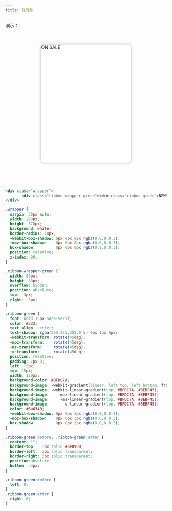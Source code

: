```yaml
---
title: 封页角
---
```


演示：
<div class="wrapper">
 <div class="ribbon-wrapper-green"><div class="ribbon-green">ON SALE</div></div>
</div>​
<style>
  .wrapper {
  margin: 50px auto;
  width: 280px;
  height: 370px;
  background: white;
  border-radius: 10px;
  -webkit-box-shadow: 0px 0px 8px rgba(0,0,0,0.3);
  -moz-box-shadow:    0px 0px 8px rgba(0,0,0,0.3);
  box-shadow:         0px 0px 8px rgba(0,0,0,0.3);
  position: relative;
  z-index: 90;
}

.ribbon-wrapper-green {
  width: 85px;
  height: 88px;
  overflow: hidden;
  position: absolute;
  top: -3px;
  right: -3px;
}

.ribbon-green {
  font: bold 15px Sans-Serif;
  color: #333;
  text-align: center;
  text-shadow: rgba(255,255,255,0.5) 0px 1px 0px;
  -webkit-transform: rotate(45deg);
  -moz-transform:    rotate(45deg);
  -ms-transform:     rotate(45deg);
  -o-transform:      rotate(45deg);
  position: relative;
  padding: 7px 0;
  left: -5px;
  top: 15px;
  width: 120px;
  background-color: #BFDC7A;
  background-image: -webkit-gradient(linear, left top, left bottom, from(#BFDC7A), to(#8EBF45));
  background-image: -webkit-linear-gradient(top, #BFDC7A, #8EBF45);
  background-image:    -moz-linear-gradient(top, #BFDC7A, #8EBF45);
  background-image:     -ms-linear-gradient(top, #BFDC7A, #8EBF45);
  background-image:      -o-linear-gradient(top, #BFDC7A, #8EBF45);
  color: #6a6340;
  -webkit-box-shadow: 0px 0px 3px rgba(0,0,0,0.3);
  -moz-box-shadow:    0px 0px 3px rgba(0,0,0,0.3);
  box-shadow:         0px 0px 3px rgba(0,0,0,0.3);
}

.ribbon-green:before, .ribbon-green:after {
  content: "";
  border-top:   3px solid #6e8900;
  border-left:  3px solid transparent;
  border-right: 3px solid transparent;
  position:absolute;
  bottom: -3px;
}

.ribbon-green:before {
  left: 0;
}
.ribbon-green:after {
  right: 0;
}​
</style>

```html
<div class="wrapper">
       <div class="ribbon-wrapper-green"><div class="ribbon-green">NEWS</div></div>
</div>​
```

```css
.wrapper {
  margin: 50px auto;
  width: 280px;
  height: 370px;
  background: white;
  border-radius: 10px;
  -webkit-box-shadow: 0px 0px 8px rgba(0,0,0,0.3);
  -moz-box-shadow:    0px 0px 8px rgba(0,0,0,0.3);
  box-shadow:         0px 0px 8px rgba(0,0,0,0.3);
  position: relative;
  z-index: 90;
}

.ribbon-wrapper-green {
  width: 85px;
  height: 88px;
  overflow: hidden;
  position: absolute;
  top: -3px;
  right: -3px;
}

.ribbon-green {
  font: bold 15px Sans-Serif;
  color: #333;
  text-align: center;
  text-shadow: rgba(255,255,255,0.5) 0px 1px 0px;
  -webkit-transform: rotate(45deg);
  -moz-transform:    rotate(45deg);
  -ms-transform:     rotate(45deg);
  -o-transform:      rotate(45deg);
  position: relative;
  padding: 7px 0;
  left: -5px;
  top: 15px;
  width: 120px;
  background-color: #BFDC7A;
  background-image: -webkit-gradient(linear, left top, left bottom, from(#BFDC7A), to(#8EBF45));
  background-image: -webkit-linear-gradient(top, #BFDC7A, #8EBF45);
  background-image:    -moz-linear-gradient(top, #BFDC7A, #8EBF45);
  background-image:     -ms-linear-gradient(top, #BFDC7A, #8EBF45);
  background-image:      -o-linear-gradient(top, #BFDC7A, #8EBF45);
  color: #6a6340;
  -webkit-box-shadow: 0px 0px 3px rgba(0,0,0,0.3);
  -moz-box-shadow:    0px 0px 3px rgba(0,0,0,0.3);
  box-shadow:         0px 0px 3px rgba(0,0,0,0.3);
}

.ribbon-green:before, .ribbon-green:after {
  content: "";
  border-top:   3px solid #6e8900;
  border-left:  3px solid transparent;
  border-right: 3px solid transparent;
  position:absolute;
  bottom: -3px;
}

.ribbon-green:before {
  left: 0;
}
.ribbon-green:after {
  right: 0;
}​
```